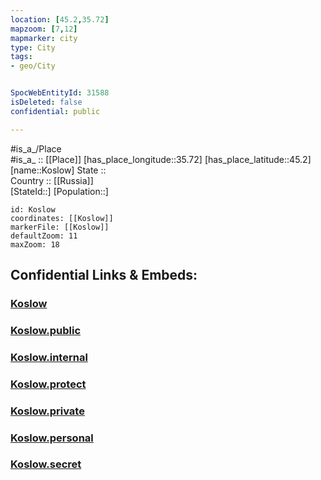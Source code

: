 ```yaml
---
location: [45.2,35.72] 
mapzoom: [7,12] 
mapmarker: city 
type: City
tags:
- geo/City


SpocWebEntityId: 31588
isDeleted: false
confidential: public

---
```

#is_a_/Place  
#is_a_ :: [[Place]] 
[has_place_longitude::35.72] 
[has_place_latitude::45.2] 
[name::Koslow] 
State ::  
Country :: [[Russia]]  
[StateId::] 
[Population::] 



```leaflet
id: Koslow
coordinates: [[Koslow]] 
markerFile: [[Koslow]] 
defaultZoom: 11 
maxZoom: 18
```


## Confidential Links & Embeds: 

### [Koslow](/_Standards/Earth/Continent/Europe/Europe~East/Ukraine/Regions~Ukraine/Crimea/City/Koslow.md) 

### [Koslow.public](/_public/Earth/Continent/Europe/Europe~East/Ukraine/Regions~Ukraine/Crimea/City/Koslow.public.md) 

### [Koslow.internal](/_internal/Earth/Continent/Europe/Europe~East/Ukraine/Regions~Ukraine/Crimea/City/Koslow.internal.md) 

### [Koslow.protect](/_protect/Earth/Continent/Europe/Europe~East/Ukraine/Regions~Ukraine/Crimea/City/Koslow.protect.md) 

### [Koslow.private](/_private/Earth/Continent/Europe/Europe~East/Ukraine/Regions~Ukraine/Crimea/City/Koslow.private.md) 

### [Koslow.personal](/_personal/Earth/Continent/Europe/Europe~East/Ukraine/Regions~Ukraine/Crimea/City/Koslow.personal.md) 

### [Koslow.secret](/_secret/Earth/Continent/Europe/Europe~East/Ukraine/Regions~Ukraine/Crimea/City/Koslow.secret.md)


